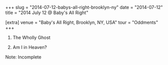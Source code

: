 +++
slug = "2014-07-12-babys-all-right-brooklyn-ny"
date = "2014-07-12"
title = "2014 July 12 @ Baby's All Right"

[extra]
venue = "Baby's All Right, Brooklyn, NY, USA"
tour = "Oddments"
+++


 1. The Wholly Ghost

 2. Am I in Heaven?


Note: Incomplete
